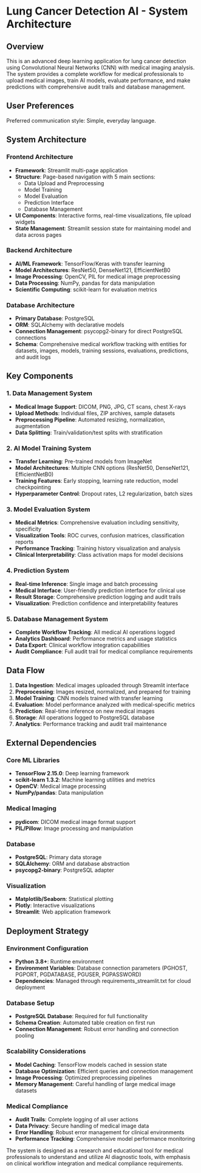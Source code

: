 # Lung Cancer Detection AI - System Architecture

## Overview

This is an advanced deep learning application for lung cancer detection using Convolutional Neural Networks (CNN) with medical imaging analysis. The system provides a complete workflow for medical professionals to upload medical images, train AI models, evaluate performance, and make predictions with comprehensive audit trails and database management.

## User Preferences

Preferred communication style: Simple, everyday language.

## System Architecture

### Frontend Architecture
- **Framework**: Streamlit multi-page application
- **Structure**: Page-based navigation with 5 main sections:
  - Data Upload and Preprocessing
  - Model Training 
  - Model Evaluation
  - Prediction Interface
  - Database Management
- **UI Components**: Interactive forms, real-time visualizations, file upload widgets
- **State Management**: Streamlit session state for maintaining model and data across pages

### Backend Architecture
- **AI/ML Framework**: TensorFlow/Keras with transfer learning
- **Model Architectures**: ResNet50, DenseNet121, EfficientNetB0
- **Image Processing**: OpenCV, PIL for medical image preprocessing
- **Data Processing**: NumPy, pandas for data manipulation
- **Scientific Computing**: scikit-learn for evaluation metrics

### Database Architecture
- **Primary Database**: PostgreSQL
- **ORM**: SQLAlchemy with declarative models
- **Connection Management**: psycopg2-binary for direct PostgreSQL connections
- **Schema**: Comprehensive medical workflow tracking with entities for datasets, images, models, training sessions, evaluations, predictions, and audit logs

## Key Components

### 1. Data Management System
- **Medical Image Support**: DICOM, PNG, JPG, CT scans, chest X-rays
- **Upload Methods**: Individual files, ZIP archives, sample datasets
- **Preprocessing Pipeline**: Automated resizing, normalization, augmentation
- **Data Splitting**: Train/validation/test splits with stratification

### 2. AI Model Training System
- **Transfer Learning**: Pre-trained models from ImageNet
- **Model Architectures**: Multiple CNN options (ResNet50, DenseNet121, EfficientNetB0)
- **Training Features**: Early stopping, learning rate reduction, model checkpointing
- **Hyperparameter Control**: Dropout rates, L2 regularization, batch sizes

### 3. Model Evaluation System
- **Medical Metrics**: Comprehensive evaluation including sensitivity, specificity
- **Visualization Tools**: ROC curves, confusion matrices, classification reports
- **Performance Tracking**: Training history visualization and analysis
- **Clinical Interpretability**: Class activation maps for model decisions

### 4. Prediction System
- **Real-time Inference**: Single image and batch processing
- **Medical Interface**: User-friendly prediction interface for clinical use
- **Result Storage**: Comprehensive prediction logging and audit trails
- **Visualization**: Prediction confidence and interpretability features

### 5. Database Management System
- **Complete Workflow Tracking**: All medical AI operations logged
- **Analytics Dashboard**: Performance metrics and usage statistics
- **Data Export**: Clinical workflow integration capabilities
- **Audit Compliance**: Full audit trail for medical compliance requirements

## Data Flow

1. **Data Ingestion**: Medical images uploaded through Streamlit interface
2. **Preprocessing**: Images resized, normalized, and prepared for training
3. **Model Training**: CNN models trained with transfer learning
4. **Evaluation**: Model performance analyzed with medical-specific metrics
5. **Prediction**: Real-time inference on new medical images
6. **Storage**: All operations logged to PostgreSQL database
7. **Analytics**: Performance tracking and audit trail maintenance

## External Dependencies

### Core ML Libraries
- **TensorFlow 2.15.0**: Deep learning framework
- **scikit-learn 1.3.2**: Machine learning utilities and metrics
- **OpenCV**: Medical image processing
- **NumPy/pandas**: Data manipulation

### Medical Imaging
- **pydicom**: DICOM medical image format support
- **PIL/Pillow**: Image processing and manipulation

### Database
- **PostgreSQL**: Primary data storage
- **SQLAlchemy**: ORM and database abstraction
- **psycopg2-binary**: PostgreSQL adapter

### Visualization
- **Matplotlib/Seaborn**: Statistical plotting
- **Plotly**: Interactive visualizations
- **Streamlit**: Web application framework

## Deployment Strategy

### Environment Configuration
- **Python 3.8+**: Runtime environment
- **Environment Variables**: Database connection parameters (PGHOST, PGPORT, PGDATABASE, PGUSER, PGPASSWORD)
- **Dependencies**: Managed through requirements_streamlit.txt for cloud deployment

### Database Setup
- **PostgreSQL Database**: Required for full functionality
- **Schema Creation**: Automated table creation on first run
- **Connection Management**: Robust error handling and connection pooling

### Scalability Considerations
- **Model Caching**: TensorFlow models cached in session state
- **Database Optimization**: Efficient queries and connection management
- **Image Processing**: Optimized preprocessing pipelines
- **Memory Management**: Careful handling of large medical image datasets

### Medical Compliance
- **Audit Trails**: Complete logging of all user actions
- **Data Privacy**: Secure handling of medical image data
- **Error Handling**: Robust error management for clinical environments
- **Performance Tracking**: Comprehensive model performance monitoring

The system is designed as a research and educational tool for medical professionals to understand and utilize AI diagnostic tools, with emphasis on clinical workflow integration and medical compliance requirements.